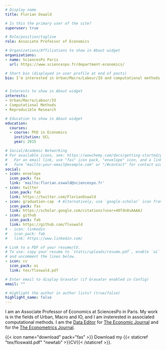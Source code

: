 ```yaml
---
# Display name
title: Florian Oswald

# Is this the primary user of the site?
superuser: true

# Role/position/tagline
role: Associate Professor of Economics

# Organizations/Affiliations to show in About widget
organizations:
- name: SciencesPo Paris
  url: https://www.sciencespo.fr/department-economics/

# Short bio (displayed in user profile at end of posts)
bio: I'm interested in Urban/Macro/Labour/IO and computational methods


# Interests to show in About widget
interests:
- Urban/Macro/Labour/IO
- Computational Methods
- Reproducible Research

# Education to show in About widget
education:
  courses:
  - course: PhD in Economics
    institution: UCL
    year: 2015

# Social/Academic Networking
# For available icons, see: https://wowchemy.com/docs/getting-started/page-builder/#icons
#   For an email link, use "fas" icon pack, "envelope" icon, and a link in the
#   form "mailto:your-email@example.com" or "/#contact" for contact widget.
social:
- icon: envelope
  icon_pack: fas
  link: 'mailto:florian.oswald@sciencespo.fr'
- icon: twitter
  icon_pack: fab
  link: https://twitter.com/FlorianOswald
- icon: graduation-cap  # Alternatively, use `google-scholar` icon from `ai` icon pack
  icon_pack: fas
  link: https://scholar.google.com/citations?user=40Tdn0sAAAAJ
- icon: github
  icon_pack: fab
  link: https://github.com/floswald
# - icon: linkedin
#   icon_pack: fab
#   link: https://www.linkedin.com/

# Link to a PDF of your resume/CV.
# To use: copy your resume to `static/uploads/resume.pdf`, enable `ai` icons in `params.toml`, 
# and uncomment the lines below.
- icon: cv
  icon_pack: ai
  link: tex/floswald.pdf

# Enter email to display Gravatar (if Gravatar enabled in Config)
email: ""

# Highlight the author in author lists? (true/false)
highlight_name: false
---
```


I am an Associate Professor of Economics at SciencesPo in Paris. My work is in the fields of Urban, Macro and IO, and I am insterested in associated computational methods.
I am the [Data Editor](https://ejdataeditor.github.io/) for [The Economic Journal](https://res.org.uk/journals/the-economic-journal/) and for the [The Econometrics Journal](https://res.org.uk/journals/the-econometrics-journal/).

{{< icon name="download" pack="fas" >}} Download my {{< staticref "tex/floswald.pdf" "newtab" >}}CV{{< /staticref >}}.
